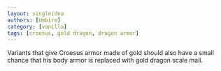 ```yaml
---
layout: singleidea
authors: [Umbire]
category: [vanilla]
tags: [croesus, gold dragon, dragon armor]
---
```

Variants that give Croesus armor made of gold should also have a small chance
that his body armor is replaced with gold dragon scale mail.

